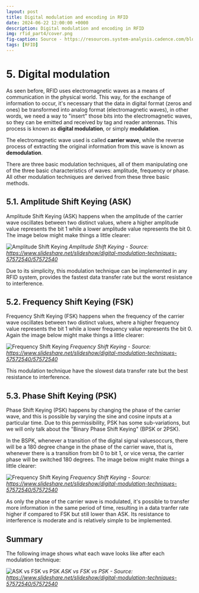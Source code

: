 ```yaml
---
layout: post
title: Digital modulation and encoding in RFID
date: 2024-06-22 12:00:00 +0000
description: Digital modulation and encoding in RFID
img: rfid_part4/cover.png
fig-caption: Source - https://resources.system-analysis.cadence.com/blog/msa2021-types-of-digital-modulation    # Add figcaption (optional)
tags: [RFID]
---
```


# 5. Digital modulation

As seen before, RFID uses electromagnetic waves as a means of communication in the physical world. This way, for the exchange of information to occur, it's necessary that the data in digital format (zeros and ones) be transformed into analog format (electromagnetic waves), in other words, we need a way to "insert" those bits into the electromagnetic waves, so they can be emitted and received by tag and reader antennas. This process is known as **digital modulation**, or simply **modulation**. 

The electromagnetic wave used is called **carrier wave**, while the reverse process of extracting the original information from this wave is known as **demodulation**.

There are three basic modulation techniques, all of them manipulating one of the three basic characteristics of waves: amplitude, frequency or phase. All other modulation techniques are derived from these three basic methods. 

## 5.1. Amplitude Shift Keying (ASK)

Amplitude Shift Keying (ASK) happens when the amplitude of the carrier wave oscillates between two distinct values, where a higher amplitude value represents the bit 1 while a lower amplitude value represents the bit 0. The image below might make things a little clearer:

![Amplitude Shift Keying]({{site.baseurl}}/assets/img/rfid_part4/ask2.png)
*Amplitude Shift Keying - Source: https://www.slideshare.net/slideshow/digital-modulation-techniques-57572540/57572540*

Due to its simplicity, this modulation technique can be implemented in any RFID system, provides the fastest data transfer rate but the worst resistance to interference.

## 5.2. Frequency Shift Keying (FSK)

Frequency Shift Keying (FSK) happens when the frequency of the carrier wave oscillates between two distinct values, where a higher frequency value represents the bit 1 while a lower frequency value represents the bit 0. Again the image below might make things a little clearer: 

![Frequency Shift Keying]({{site.baseurl}}/assets/img/rfid_part4/fsk2.png)
*Frequency Shift Keying - Source: https://www.slideshare.net/slideshow/digital-modulation-techniques-57572540/57572540*

This modulation technique have the slowest data transfer rate but the best resistance to interference.

## 5.3. Phase Shift Keying (PSK)

Phase Shift Keying (PSK) happens by changing the phase of the carrier wave, and this is possible by varying the sine and cosine inputs at a particular time. Due to this permissibility, PSK has some sub-variations, but we will only talk about the "Binary Phase Shift Keying" (BPSK or 2PSK).

In the BSPK, whenever a transition of the digital signal values ​​occurs, there will be a 180 degree change in the phase of the carrier wave, that is, whenever there is a transition from bit 0 to bit 1, or vice versa, the carrier phase will be switched 180 degrees. The image below might make things a little clearer:

![Frequency Shift Keying]({{site.baseurl}}/assets/img/rfid_part4/psk2.png)
*Frequency Shift Keying - Source: https://www.slideshare.net/slideshow/digital-modulation-techniques-57572540/57572540*

As only the phase of the carrier wave is modulated, it's possible to transfer more information in the same period of time, resulting in a data tranfer rate higher if compared to FSK but still lower than ASK. Its resistance to interference is moderate and is relatively simple to be implemented.

## Summary

The following image shows what each wave looks like after each modulation technique:

![ASK vs FSK vs PSK]({{site.baseurl}}/assets/img/rfid_part4/three_modulations.png)
*ASK vs FSK vs PSK - Source: https://www.slideshare.net/slideshow/digital-modulation-techniques-57572540/57572540*
